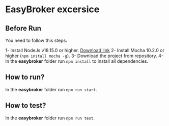 # EasyBroker excersice

## Before Run
You need to follow this steps:

1- Install NodeJs v18.15.0 or higher. [Download link](https://nodejs.org/es/download)
2- Install Mocha 10.2.0 or higher (`npm install mocha -g`).
3- Download the project from repository.
4- In the **easybroker** folder run `npm install` to install all dependencies.

## How to run?
In the **easybroker** folder run `npm run start`.

## How to test?
In the **easybroker** folder run `npm run test`.